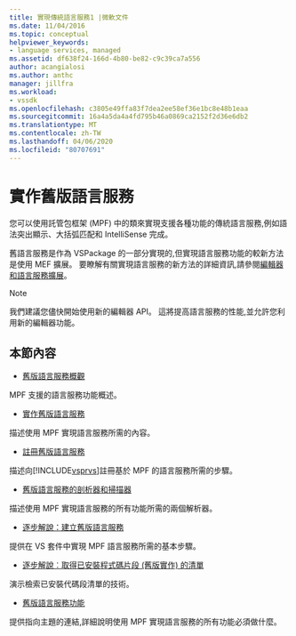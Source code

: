 ```yaml
---
title: 實現傳統語言服務1 |微軟文件
ms.date: 11/04/2016
ms.topic: conceptual
helpviewer_keywords:
- language services, managed
ms.assetid: df638f24-166d-4b80-be82-c9c39ca7a556
author: acangialosi
ms.author: anthc
manager: jillfra
ms.workload:
- vssdk
ms.openlocfilehash: c3805e49ffa83f7dea2ee58ef36e1bc8e48b1eaa
ms.sourcegitcommit: 16a4a5da4a4fd795b46a0869ca2152f2d36e6db2
ms.translationtype: MT
ms.contentlocale: zh-TW
ms.lasthandoff: 04/06/2020
ms.locfileid: "80707691"
---
```

# <a name="implementing-a-legacy-language-service"></a>實作舊版語言服務
您可以使用託管包框架 (MPF) 中的類來實現支援各種功能的傳統語言服務,例如語法突出顯示、大括弧匹配和 IntelliSense 完成。

 舊語言服務是作為 VSPackage 的一部分實現的,但實現語言服務功能的較新方法是使用 MEF 擴展。 要瞭解有關實現語言服務的新方法的詳細資訊,請參閱[編輯器和語言服務擴展](../../extensibility/editor-and-language-service-extensions.md)。

> [!NOTE]
> 我們建議您儘快開始使用新的編輯器 API。 這將提高語言服務的性能,並允許您利用新的編輯器功能。

## <a name="in-this-section"></a>本節內容
- [舊版語言服務概觀](../../extensibility/internals/legacy-language-service-overview.md)

 MPF 支援的語言服務功能概述。

- [實作舊版語言服務](../../extensibility/internals/implementing-a-legacy-language-service2.md)

 描述使用 MPF 實現語言服務所需的內容。

- [註冊舊版語言服務](../../extensibility/internals/registering-a-legacy-language-service1.md)

 描述向[!INCLUDE[vsprvs](../../code-quality/includes/vsprvs_md.md)]註冊基於 MPF 的語言服務所需的步驟。

- [舊版語言服務的剖析器和掃描器](../../extensibility/internals/legacy-language-service-parser-and-scanner.md)

 描述使用 MPF 實現語言服務的所有功能所需的兩個解析器。

- [逐步解說：建立舊版語言服務](../../extensibility/internals/walkthrough-creating-a-legacy-language-service.md)

 提供在 VS 套件中實現 MPF 語言服務所需的基本步驟。

- [逐步解說︰取得已安裝程式碼片段 (舊版實作) 的清單](../../extensibility/internals/walkthrough-getting-a-list-of-installed-code-snippets-legacy-implementation.md)

 演示檢索已安裝代碼段清單的技術。

- [舊版語言服務功能](../../extensibility/internals/legacy-language-service-features1.md)

 提供指向主題的連結,詳細說明使用 MPF 實現語言服務的所有功能必須做什麼。

